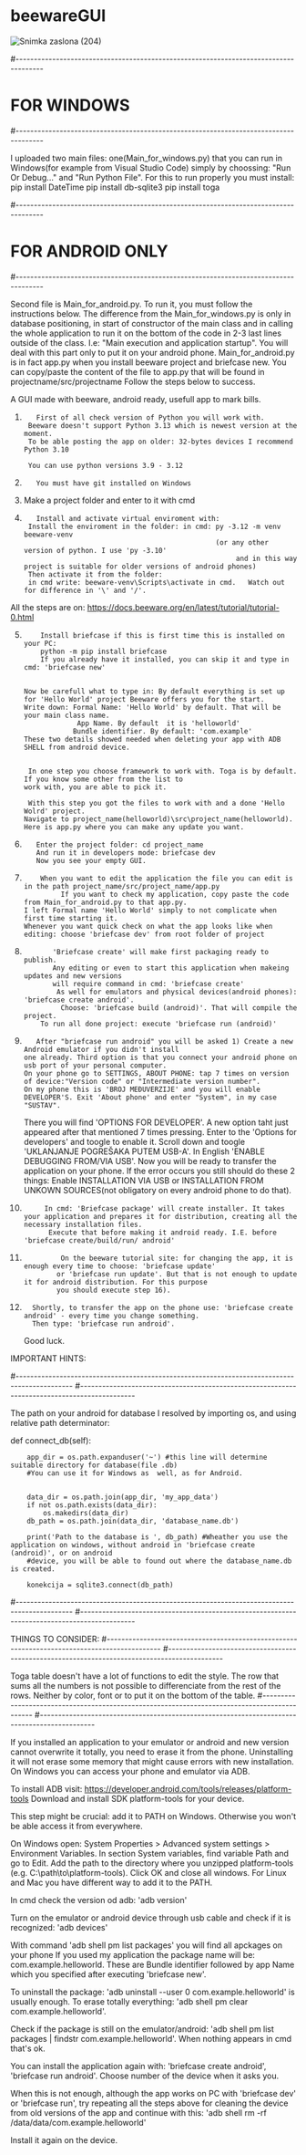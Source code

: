 # beewareGUI

![Snimka zaslona (204)](https://github.com/user-attachments/assets/f89a0ca2-e44c-4494-89ee-a109ea6fe0b1)














#-------------------------------------------------------------------------------------
# FOR WINDOWS
#-------------------------------------------------------------------------------------

I uploaded two main files: one(Main_for_windows.py) that you can run in Windows(for example from Visual Studio Code) 
simply by choossing: "Run Or Debug..." and "Run Python File".
For this to run properly you must install: pip install DateTime
                                           pip install db-sqlite3
                                           pip install toga

#-------------------------------------------------------------------------------------
# FOR ANDROID ONLY
#-------------------------------------------------------------------------------------

Second file is Main_for_android.py. To run it, you must follow the instructions below.
The difference from the Main_for_windows.py is only in database positioning, in start of 
constructor of the main class and in calling the whole application to run it on the bottom
of the code in 2-3 last lines outside of the class. 
I.e: "Main execution and application startup".
You will deal  with this part only to put it on your android phone.
Main_for_android.py is in fact app.py when you install beeware project and briefcase new.
You can copy/paste the content of the file to app.py that will be found in projectname/src/projectname
Follow the steps below to success.


A GUI made with beeware, android ready, usefull app to mark bills.

1)        First of all check version of Python you will work with.
        Beeware doesn't support Python 3.13 which is newest version at the moment.
        To be able posting the app on older: 32-bytes devices I recommend Python 3.10
        
        You can use python versions 3.9 - 3.12

2)        You must have git installed on Windows

3)    Make a project folder and enter to it with cmd

4)        Install and activate virtual enviroment with:
        Install the enviroment in the folder: in cmd: py -3.12 -m venv beeware-venv
                                                      (or any other version of python. I use 'py -3.10'
                                                           and in this way project is suitable for older versions of android phones)
        Then activate it from the folder:
        in cmd write: beeware-venv\Scripts\activate in cmd.   Watch out for difference in '\' and '/'.

All the steps are on: https://docs.beeware.org/en/latest/tutorial/tutorial-0.html


5)         Install briefcase if this is first time this is installed on your PC:
           python -m pip install briefcase
           If you already have it installed, you can skip it and type in cmd: 'briefcase new'


       Now be carefull what to type in: By default everything is set up for 'Hello World' project Beeware offers you for the start.
       Write down: Formal Name: 'Hello World' by default. That will be your main class name.
                    App Name. By default  it is 'helloworld'
                   Bundle identifier. By default: 'com.example'
       These two details showed needed when deleting your app with ADB SHELL from android device.


        In one step you choose framework to work with. Toga is by default. If you know some other from the list to
       work with, you are able to pick it.

        With this step you got the files to work with and a done 'Hello Wolrd' project.
       Navigate to project_name(helloworld)\src\project_name(helloworld).
       Here is app.py where you can make any update you want.


7)        Enter the project folder: cd project_name
          And run it in developers mode: briefcase dev
          Now you see your empty GUI.

9)         When you want to edit the application the file you can edit is in the path project_name/src/project_name/app.py
                If you want to check my application, copy paste the code from Main_for_android.py to that app.py.
       I left Formal name 'Hello World' simply to not complicate when first time starting it.
       Whenever you want quick check on what the app looks like when editing: choose 'briefcase dev' from root folder of project

11)            'Briefcase create' will make first packaging ready to publish.
               Any editing or even to start this application when makeing updates and new versions
               will require command in cmd: 'briefcase create' 
                As well for emulators and physical devices(android phones): 'briefcase create android'.
                 Choose: 'briefcase build (android)'. That will compile the project.
            To run all done project: execute 'briefcase run (android)'
                

13)        After "briefcase run android" you will be asked 1) Create a new Android emulator if you didn't install 
        one already. Third option is that you connect your android phone on usb port of your personal computer.
        On your phone go to SETTINGS, ABOUT PHONE: tap 7 times on version of device:"Version code" or "Intermediate version number".
        On my phone this is 'BROJ MEĐUVERZIJE' and you will enable DEVELOPER'S. Exit 'About phone' and enter "System", in my case "SUSTAV".
       There you will find 'OPTIONS FOR DEVELOPER'. A new option taht just appeared after that mentioned 7 times pressing.
       Enter to the 'Options for developers' and toogle to enable it. Scroll down and toogle 'UKLANJANJE POGREŠAKA PUTEM USB-A'.
       In English 'ENABLE DEBUGGING FROM/VIA USB'.
       Now you will be ready to transfer the application on your phone. If the error occurs you still should do these 2 things:
        Enable INSTALLATION VIA USB or INSTALLATION  FROM UNKOWN SOURCES(not obligatory on every android phone to do that).

       
14)          In cmd: 'Briefcase package' will create installer. It takes your application and prepares it for distribution, creating all the necessary installation files.
              Execute that before making it android ready. I.E. before 'briefcase create/build/run/ android'
15)              On the beeware tutorial site: for changing the app, it is enough every time to choose: 'briefcase update'
                or 'briefcase run update'. But that is not enough to update it for android distribution. For this purpose
                you should execute step 16).
16)       Shortly, to transfer the app on the phone use: 'briefcase create android' - every time you change something.
          Then type: 'briefcase run android'.

      Good luck.
             


       

IMPORTANT HINTS:

#---------------------------------------------------------------------------------------------
#---------------------------------------------------------------------------------------------

The path on your android for database I resolved by importing os, and using relative path determinator:

def connect_db(self):

        app_dir = os.path.expanduser('~') #this line will determine suitable directory for database(file .db)
        #You can use it for Windows as  well, as for Android.

        
        data_dir = os.path.join(app_dir, 'my_app_data')
        if not os.path.exists(data_dir):
            os.makedirs(data_dir)
        db_path = os.path.join(data_dir, 'database_name.db')

        print('Path to the database is ', db_path) #Wheather you use the application on windows, without android in 'briefcase create (android)', or on android
        #device, you will be able to found out where the database_name.db is created.
 
        konekcija = sqlite3.connect(db_path)
#---------------------------------------------------------------------------------------------
#---------------------------------------------------------------------------------------------

THINGS TO CONSIDER:
#---------------------------------------------------------------------------------------------
#---------------------------------------------------------------------------------------------

Toga table doesn't have a lot of functions to edit the style.
The row that sums all the numbers is not possible to differenciate from the 
rest of the rows. Neither by color, font or to put it on the bottom of
the table.
#---------------------------------------------------------------------------------------------
#---------------------------------------------------------------------------------------------

If you installed an application to your emulator or android and new version cannot overwrite it totally,
you need to erase it from the phone.
Uninstalling it will not erase some memory that might cause errors with new installation.
On Windows you can access your phone and emulator via ADB.

To install ADB visit: https://developer.android.com/tools/releases/platform-tools
Download and install SDK platform-tools for your device.

This step might be crucial: add it to PATH on Windows.
Otherwise you won't be able access it from everywhere.

On Windows open: System Properties > Advanced system settings > Environment Variables.
In section System variables, find variable Path and go to Edit.
Add the path to the directory where you unzipped platform-tools (e.g. C:\path\to\platform-tools).
Click OK and close all windows.
For Linux and Mac you have different way to add it to the PATH.

In cmd check the version od adb: 'adb version'

Turn on the emulator or android device through usb cable and check if it is recognized: 'adb devices'

With command 'adb shell pm list packages' you will find all apckages on your phone
If you used my application the package name will be: com.example.helloworld.
These are Bundle identifier followed by app Name which you specified after executing 'briefcase new'.

To uninstall the package: 'adb uninstall --user 0 com.example.helloworld' is usually enough.
To erase totally everything: 'adb shell pm clear com.example.helloworld'.

Check if the package is still on the emulator/android: 'adb shell pm list packages | findstr com.example.helloworld'.
When nothing appears in cmd that's ok.

You can install the application again with: 'briefcase create android', 'briefcase run android'. Choose number of the device
when it asks you.

When this is not enough, although the app works on PC with 'briefcase dev' or 'briefcase run',
try repeating all the steps above for cleaning the device from old versions of the app
and continue with this: 'adb shell rm -rf /data/data/com.example.helloworld'

Install it again on the device.

